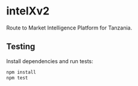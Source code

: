 # intelXv2

Route to Market Intelligence Platform for Tanzania.

## Testing

Install dependencies and run tests:

```bash
npm install
npm test
```
